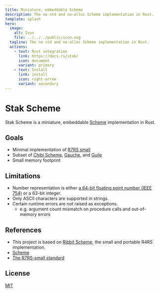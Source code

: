 ```yaml
---
title: Miniature, embeddable Scheme
description: The no-std and no-alloc Scheme implementation in Rust.
template: splash
hero:
  image:
    alt: Icon
    file: ../../../public/icon.svg
  tagline: The no-std and no-alloc Scheme implementation in Rust.
  actions:
    - text: Rust integration
      link: https://docs.rs/stak/
      icon: document
      variant: primary
    - text: Install
      link: install
      icon: right-arrow
      variant: secondary
---
```


# Stak Scheme

Stak Scheme is a miniature, embeddable [Scheme][scheme] implementation in Rust.

## Goals

- Minimal implementation of [R7RS small][r7rs-small]
- Subset of [Chibi Scheme](https://github.com/ashinn/chibi-scheme), [Gauche](https://github.com/shirok/Gauche), and [Guile](https://www.gnu.org/software/guile/)
- Small memory footprint

## Limitations

- Number representation is either [a 64-bit floating point number (IEEE 754)](https://en.wikipedia.org/wiki/IEEE_754) or a 63-bit integer.
- Only ASCII characters are supported in strings.
- Certain runtime errors are not raised as exceptions.
  - e.g. argument count mismatch on procedure calls and out-of-memory errors

## References

- This project is based on [Ribbit Scheme][ribbit], the small and portable R4RS implementation.
- [Scheme][scheme]
- [The R7RS-small standard][r7rs-small]

## License

[MIT](https://github.com/raviqqe/stak/blob/main/LICENSE)

[scheme]: https://www.scheme.org/
[r7rs-small]: https://small.r7rs.org/
[ribbit]: https://github.com/udem-dlteam/ribbit
